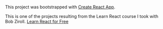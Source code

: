 This project was bootstrapped with [Create React App](https://github.com/facebook/create-react-app).

This is one of the projects resulting from the Learn React course I took with Bob Ziroll. [Learn React for Free](https://scrimba.com/learn/learnreact)
